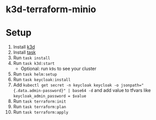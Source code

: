 # k3d-terraform-minio

# Setup

1. Install [k3d](https://k3d.io/v5.3.0/#installation)
2. Install [task](https://taskfile.dev/#/installation)
3. Run `task install`
4. Run `task k3d:start`
   - Optional: run `k9s` to see your cluster
5. Run `task helm:setup`
6. Run `task keycloak:install`
7. Add `kubectl get secret -n keycloak keycloak -o jsonpath="{.data.admin-password}" | base64 -d` and add value to tfvars like `keycloak_admin_password = $value`
8. Run `task terraform:init`
9. Run `task terraform:plan`
10. Run `task terraform:apply`
